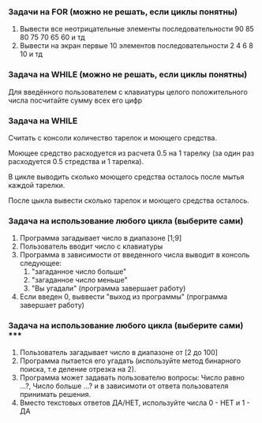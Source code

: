 ### Задачи на FOR (можно не решать, если циклы понятны)

1. Вывести все неотрицательные элементы последовательности 90 85 80 75 70 65 60 и тд
2. Вывести на экран первые 10 элементов последовательности 2 4 6 8 10 и тд 


### Задача на WHILE (можно не решать, если циклы понятны)

Для введённого пользователем с клавиатуры целого положительного числа посчитайте сумму всех его цифр


### Задача на WHILE

Считать с консоли количество тарелок и моющего средства.

Моющее средство расходуется из расчета 0.5 на 1 тарелку (за один раз расходуется 0.5 стредства и 1 тарелка).

В цикле выводить сколько моющего средства осталось после мытья каждой тарелки.

После цыкла вывести сколько тарелок и моющего средства осталось.


### Задача на использование любого цикла (выберите сами)

1. Программа загадывает число в диапазоне [1;9]
2. Пользователь вводит число с клавиатуры
3. Программа в зависимости от введенного числа выводит в консоль следующее:
    1) "загаданное число больше"
    2) "загаданное число меньше"
    3) "Вы угадали" (программа завершает работу)
4. Если введен 0, выввести "выход из программы" (программа завершает работу)


### Задача на использование любого цикла (выберите сами) ***

1. Пользователь загадывает число в диапазоне от [2 до 100]
2. Программа пытается его угадать (используйте метод бинарного поиска, т.е деление отрезка на 2).
3. Программа может задавать пользователю вопросы: Число равно ...?, Число больше ...? 
   и в зависимоти от ответа пользователя принимать решения.
4. Вместо текстовых ответов ДА/НЕТ, используйте числа 0 - НЕТ и 1 - ДА




